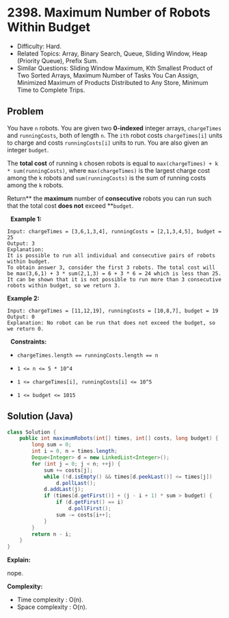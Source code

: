 # 2398. Maximum Number of Robots Within Budget

- Difficulty: Hard.
- Related Topics: Array, Binary Search, Queue, Sliding Window, Heap (Priority Queue), Prefix Sum.
- Similar Questions: Sliding Window Maximum, Kth Smallest Product of Two Sorted Arrays, Maximum Number of Tasks You Can Assign, Minimized Maximum of Products Distributed to Any Store, Minimum Time to Complete Trips.

## Problem

You have ```n``` robots. You are given two **0-indexed** integer arrays, ```chargeTimes``` and ```runningCosts```, both of length ```n```. The ```ith``` robot costs ```chargeTimes[i]``` units to charge and costs ```runningCosts[i]``` units to run. You are also given an integer ```budget```.

The **total cost** of running ```k``` chosen robots is equal to ```max(chargeTimes) + k * sum(runningCosts)```, where ```max(chargeTimes)``` is the largest charge cost among the ```k``` robots and ```sum(runningCosts)``` is the sum of running costs among the ```k``` robots.

Return** the **maximum** number of **consecutive** robots you can run such that the total cost **does not** exceed **```budget```.

 
**Example 1:**

```
Input: chargeTimes = [3,6,1,3,4], runningCosts = [2,1,3,4,5], budget = 25
Output: 3
Explanation: 
It is possible to run all individual and consecutive pairs of robots within budget.
To obtain answer 3, consider the first 3 robots. The total cost will be max(3,6,1) + 3 * sum(2,1,3) = 6 + 3 * 6 = 24 which is less than 25.
It can be shown that it is not possible to run more than 3 consecutive robots within budget, so we return 3.
```

**Example 2:**

```
Input: chargeTimes = [11,12,19], runningCosts = [10,8,7], budget = 19
Output: 0
Explanation: No robot can be run that does not exceed the budget, so we return 0.
```

 
**Constraints:**


	
- ```chargeTimes.length == runningCosts.length == n```
	
- ```1 <= n <= 5 * 10^4```
	
- ```1 <= chargeTimes[i], runningCosts[i] <= 10^5```
	
- ```1 <= budget <= 1015```



## Solution (Java)

```java
class Solution {
    public int maximumRobots(int[] times, int[] costs, long budget) {
        long sum = 0;
        int i = 0, n = times.length;
        Deque<Integer> d = new LinkedList<Integer>();
        for (int j = 0; j < n; ++j) {
            sum += costs[j];
            while (!d.isEmpty() && times[d.peekLast()] <= times[j])
                d.pollLast();
            d.addLast(j);
            if (times[d.getFirst()] + (j - i + 1) * sum > budget) {
                if (d.getFirst() == i)
                    d.pollFirst();
                sum -= costs[i++];
            }
        }
        return n - i;
    }
}
```

**Explain:**

nope.

**Complexity:**

* Time complexity : O(n).
* Space complexity : O(n).

